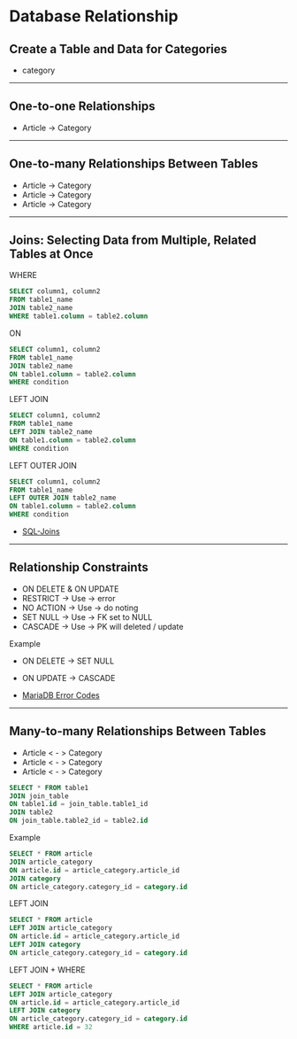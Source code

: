 # Database Relationship

## Create a Table and Data for Categories

- category

--- 

## One-to-one Relationships

- Article -> Category

--- 

## One-to-many Relationships Between Tables

- Article -> Category
- Article -> Category
- Article -> Category

--- 

## Joins: Selecting Data from Multiple, Related Tables at Once

WHERE

```sql
SELECT column1, column2
FROM table1_name
JOIN table2_name
WHERE table1.column = table2.column
```

ON

```sql
SELECT column1, column2
FROM table1_name
JOIN table2_name
ON table1.column = table2.column
WHERE condition
```

LEFT JOIN

```sql
SELECT column1, column2
FROM table1_name
LEFT JOIN table2_name
ON table1.column = table2.column
WHERE condition
```

LEFT OUTER JOIN

```sql
SELECT column1, column2
FROM table1_name
LEFT OUTER JOIN table2_name
ON table1.column = table2.column
WHERE condition
```

- [SQL-Joins](https://www.codeproject.com/Articles/33052/Visual-Representation-of-SQL-Joins)

--- 

## Relationship Constraints

- ON DELETE & ON UPDATE
- RESTRICT -> Use -> error
- NO ACTION -> Use -> do noting
- SET NULL -> Use -> FK set to NULL
- CASCADE -> Use -> PK will deleted / update

Example

- ON DELETE -> SET NULL
- ON UPDATE -> CASCADE

- [MariaDB Error Codes](https://mariadb.com/kb/en/mariadb-error-codes/)

--- 

## Many-to-many Relationships Between Tables

- Article < - > Category
- Article < - > Category
- Article < - > Category

```sql
SELECT * FROM table1
JOIN join_table
ON table1.id = join_table.table1_id
JOIN table2
ON join_table.table2_id = table2.id
```

Example

```sql
SELECT * FROM article
JOIN article_category
ON article.id = article_category.article_id
JOIN category
ON article_category.category_id = category.id
```

LEFT JOIN

```sql
SELECT * FROM article
LEFT JOIN article_category
ON article.id = article_category.article_id
LEFT JOIN category
ON article_category.category_id = category.id
```

LEFT JOIN + WHERE

```sql
SELECT * FROM article
LEFT JOIN article_category
ON article.id = article_category.article_id
LEFT JOIN category
ON article_category.category_id = category.id
WHERE article.id = 32
```